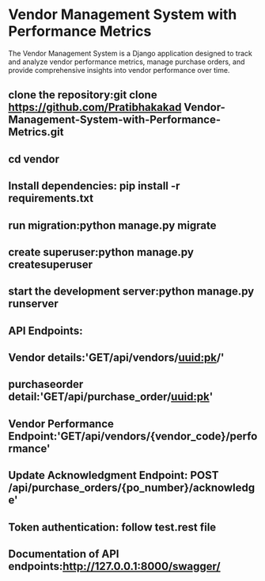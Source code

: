 # Vendor Management System with Performance Metrics

The Vendor Management System is a Django application designed to track and analyze vendor performance metrics, manage purchase orders, and provide comprehensive insights into vendor performance over time.

## clone the repository:git clone https://github.com/Pratibhakakad Vendor-Management-System-with-Performance-Metrics.git
## cd vendor
## Install dependencies: pip install -r requirements.txt
## run migration:python manage.py migrate
## create superuser:python manage.py createsuperuser
## start the development server:python manage.py runserver
## API Endpoints:
## Vendor details:'GET/api/vendors/<uuid:pk>/'
## purchaseorder detail:'GET/api/purchase_order/<uuid:pk>'
## Vendor Performance Endpoint:'GET/api/vendors/{vendor_code}/performance'
## Update Acknowledgment Endpoint: POST /api/purchase_orders/{po_number}/acknowledge'
## Token authentication: follow test.rest file
## Documentation of API endpoints:http://127.0.0.1:8000/swagger/

